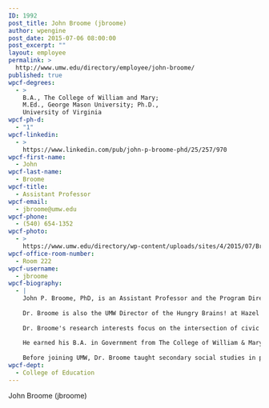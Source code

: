 ```yaml
---
ID: 1992
post_title: John Broome (jbroome)
author: wpengine
post_date: 2015-07-06 08:00:00
post_excerpt: ""
layout: employee
permalink: >
  http://www.umw.edu/directory/employee/john-broome/
published: true
wpcf-degrees:
  - >
    B.A., The College of William and Mary;
    M.Ed., George Mason University; Ph.D.,
    University of Virginia
wpcf-ph-d:
  - "1"
wpcf-linkedin:
  - >
    https://www.linkedin.com/pub/john-p-broome-phd/25/257/970
wpcf-first-name:
  - John
wpcf-last-name:
  - Broome
wpcf-title:
  - Assistant Professor
wpcf-email:
  - jbroome@umw.edu
wpcf-phone:
  - (540) 654-1352
wpcf-photo:
  - >
    https://www.umw.edu/directory/wp-content/uploads/sites/4/2015/07/Broome-John10.jpg
wpcf-office-room-number:
  - Room 222
wpcf-username:
  - jbroome
wpcf-biography:
  - |
    John P. Broome, PhD, is an Assistant Professor and the Program Director of PreK-12, Middle and Secondary Education programs in the College of Education at the University of Mary Washington in Fredericksburg, Virginia. He teaches undergraduate and graduate courses on the foundations of teaching and learning, instructional design and assessment, social studies methods, classroom management and educational research.
    
    Dr. Broome is also the UMW Director of the Hungry Brains! at Hazel Hill, a student-run tutoring program for high-poverty elementary and middle school students in downtown Fredericksburg, Virginia. Students in Dr. Broome’s education classes tutor diverse youth in the program using culturally responsive teaching practices as a service-learning component of their coursework. See the UMW Great Minds at Work article featuring the program.
    
    Dr. Broome's research interests focus on the intersection of civic learning and social justice in teacher education programs and schools in the United States and other countries. He also studies multicultural education, experiential learning, Montessori education, service learning, and online and hybrid teaching models. His work has been presented in locally, nationally and internationally. Recent conferences include the International Montessori Congress of Association Montessori Internationale (AMI), Virginia Council for the Social Studies (VCSS), the National Council for the Social Studies (NCSS), the College and University Faculty (CUFA) of the National Council for the Social Studies, and the American Educational Research Association (AERA). Recent publications appear in Social Studies Research and Practice, the Journal of Social Studies Research and The Free-Lance Star.
    
    He earned his B.A. in Government from The College of William & Mary, a M.Ed. in Curriculum & Instruction (Secondary Social Studies) from George Mason University and a Ph.D. in Education (Social Studies Education) from the Curry School of Education at the University of Virginia.
    
    Before joining UMW, Dr. Broome taught secondary social studies in public and private schools in the Commonwealth of Virginia.
wpcf-dept:
  - College of Education
---
```

John Broome (jbroome)